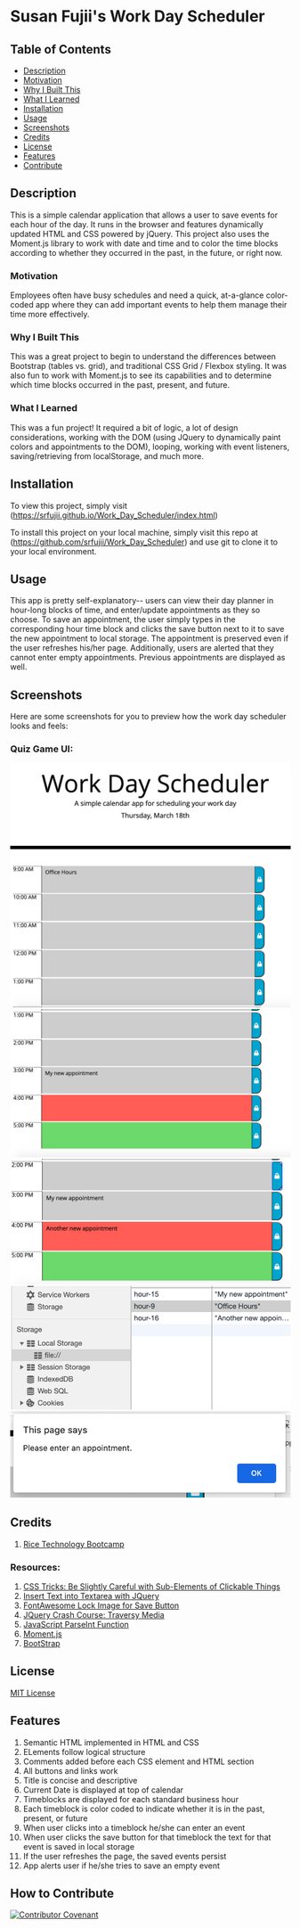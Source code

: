 # Susan Fujii's Work Day Scheduler

## Table of Contents

- [Description](#Description)
- [Motivation](#Motivation)
- [Why I Built This](#Why-I-Built-This)
- [What I Learned](#What-I-Learned)
- [Installation](#Installation)
- [Usage](#Usage)
- [Screenshots](#Screenshots)
- [Credits](#Credits)
- [License](#License)
- [Features](#Features)
- [Contribute](#How-to-Contribute)

## Description

This is a simple calendar application that allows a user to save events for each hour of the day. It runs in the browser and features dynamically updated HTML and CSS powered by jQuery. This project also uses the Moment.js library to work with date and time and to color the time blocks according to whether they occurred in the past, in the future, or right now.


### Motivation

Employees often have busy schedules and need a quick, at-a-glance color-coded app where they can add important events to help them manage their time more effectively. 


### Why I Built This

This was a great project to begin to understand the differences between Bootstrap (tables vs. grid), and traditional CSS Grid / Flexbox styling. It was also fun to work with Moment.js to see its capabilities and to determine which time blocks occurred in the past, present, and future.


### What I Learned

This was a fun project! It required a bit of logic, a lot of design considerations, working with the DOM (using JQuery to dynamically paint colors and appointments to the DOM), looping, working with event listeners, saving/retrieving from localStorage, and much more.


## Installation
To view this project, simply visit (https://srfujii.github.io/Work_Day_Scheduler/index.html)
 
To install this project on your local machine, simply visit this repo at (https://github.com/srfujii/Work_Day_Scheduler) and use git to clone it to your local environment.


## Usage
This app is pretty self-explanatory-- users can view their day planner in hour-long blocks of time, and enter/update appointments as they so choose. To save an appointment, the user simply types in the corresponding hour time block and clicks the save button next to it to save the new appointment to local storage. The appointment is preserved even if the user refreshes his/her page. Additionally, users are alerted that they cannot enter empty appointments. Previous appointments are displayed as well. 


## Screenshots
Here are some screenshots for you to preview how the work day scheduler looks and feels:

### Quiz Game UI:
![Initial View, Top of UI](./assets/images/01-top-UI.png)
![Bottom of UI](./assets/images/02-bottom-UI.png)
![Enter & Save Appointments](./assets/images/03-save-appointments.png)
![Saved Appointments in Local Storage](./assets/images/04-local-storage.png)
![Cannot Enter Blank Appointments](./assets/images/05-alert-blank-appt.png)


## Credits

1. [Rice Technology Bootcamp](https://techbootcamps.rice.edu/)


### Resources:

1. [CSS Tricks: Be Slightly Careful with Sub-Elements of Clickable Things](https://css-tricks.com/slightly-careful-sub-elements-clickable-things/)
2. [Insert Text into Textarea with JQuery](https://stackoverflow.com/questions/946534/insert-text-into-textarea-with-jquery)
3. [FontAwesome Lock Image for Save Button](https://fontawesome.com/icons/lock?style=solid)
4. [JQuery Crash Course: Traversy Media](https://www.youtube.com/watch?v=VlWsJHsVb-E&list=PLillGF-RfqbYJVXBgZ_nA7FTAAEpp_IAc&index=2)
5. [JavaScript ParseInt Function](https://www.w3schools.com/jsref/jsref_parseint.asp)
6. [Moment.js](https://momentjs.com/docs/#/displaying/)
7. [BootStrap](https://getbootstrap.com/docs/5.0/content/tables/)


## License
[MIT License](./license.txt)


## Features

<ol>
    <li>Semantic HTML implemented in HTML and CSS</li>
    <li>ELements follow logical structure</li>
    <li>Comments added before each CSS element and HTML section</li>
    <li>All buttons and links work</li>
    <li>Title is concise and descriptive</li>
    <li>Current Date is displayed at top of calendar</li>
    <li>Timeblocks are displayed for each standard business hour</li>
    <li>Each timeblock is color coded to indicate whether it is in the past, present, or future</li>
    <li>When user clicks into a timeblock he/she can enter an event</li>
    <li>When user clicks the save button for that timeblock the text for that event is saved in local storage</li>
    <li>If the user refreshes the page, the saved events persist</li>
    <li>App alerts user if he/she tries to save an empty event</li>
</ol>


## How to Contribute
[![Contributor Covenant](https://img.shields.io/badge/Contributor%20Covenant-2.0-4baaaa.svg)](./code_of_conduct.md)

